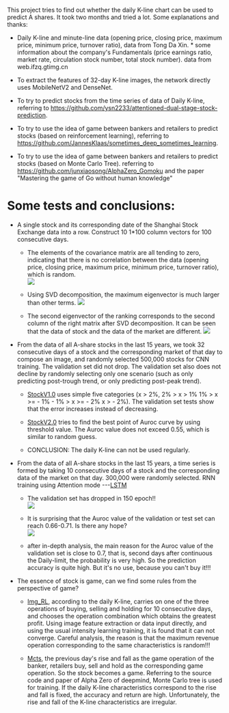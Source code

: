 This project tries to find out whether the daily K-line chart can be used to predict A shares. It took two months and tried a lot. Some explanations and thanks:   

* Daily K-line and minute-line data (opening price, closing price, maximum price, minimum price, turnover ratio), data from Tong Da Xin.    * some information about the company's Fundamentals (price earnings ratio, market rate, circulation stock number, total stock number). data from web.ifzq.gtimg.cn

* To extract the features of 32-day K-line images, the network directly uses MobileNetV2 and DenseNet.  

* To try to predict stocks from the time series of data of Daily K-line, referring to https://github.com/ysn2233/attentioned-dual-stage-stock-prediction.    

* To try to use the idea of game between bankers and retailers to predict stocks (based on reinforcement learning), referring to https://github.com/JannesKlaas/sometimes_deep_sometimes_learning.  

* To try to use the idea of game between bankers and retailers to predict stocks (based on Monte Carlo Tree). referring to https://github.com/junxiaosong/AlphaZero_Gomoku and the paper "Mastering the game of Go without human knowledge"

Some tests and conclusions:
====

* A single stock and its corresponding date of the Shanghai Stock Exchange data into a row. Construct 10 1*100 column vectors for 100 consecutive days.     
   * The elements of the covariance matrix are all tending to zero, indicating that there is no correlation between the data (opening   price, closing price, maximum price, minimum price, turnover ratio), which is random.    
     ![](https://github.com/qjchen1972/stock/blob/master/img/000001_20130604.png)

   * Using SVD decomposition, the maximum eigenvector is much larger than other terms. 
     ![](https://github.com/qjchen1972/stock/blob/master/img/000001_20130604.png)

   * The second eigenvector of the ranking corresponds to the second column of the right matrix after SVD decomposition. It can be seen that the data of stock and the data of the market are different.
     ![](https://github.com/qjchen1972/stock/blob/master/img/000001_20130604.png)


* From the data of all A-share stocks in the last 15 years, we took 32 consecutive days of a stock and the corresponding market of that day to compose an image, and randomly selected 500,000 stocks for CNN training. The validation set did not drop. The validation set also does not decline by randomly selecting only one scenario (such as only predicting post-trough trend, or only predicting post-peak trend).  
   * [StockV1.0](https://github.com/qjchen1972/dire/blob/master/bone%20suppression/README.md) uses simple five categories (x > 2%, 2% > x > 1% 1% > x >= - 1% - 1% > x >= - 2% x > - 2%). The validation set tests show that the error increases instead of decreasing.      
   * [StockV2.0](https://github.com/qjchen1972/dire/blob/master/bone%20suppression/README.md) tries to find the best point of Auroc curve by using threshold value. The Auroc value does not exceed 0.55, which is similar to random guess.      

   * CONCLUSION: The daily K-line can not be used regularly.


* From the data of all A-share stocks in the last 15 years, a time series is formed by taking 10 consecutive days of a stock and the corresponding data of the market on that day. 300,000 were randomly selected. RNN training using Attention mode ---[LSTM](https://github.com/qjchen1972/dire/blob/master/bone%20suppression/README.md)    
   * The validation set has dropped in 150 epoch!!   
   ![](https://github.com/qjchen1972/stock/blob/master/img/000001_20130604.png)
   
   * It is surprising that the Auroc value of the validation or test set can reach 0.66-0.71. Is there any hope?    
   ![](https://github.com/qjchen1972/stock/blob/master/img/000001_20130604.png)
   
   * after in-depth analysis, the main reason for the Auroc value of the validation set is close to 0.7, that is, second days after continuous the Daily-limit, the probability is very high. So the prediction accuracy is quite high. But it's no use, because you can't buy it!!!


* The essence of stock is game, can we find some rules from the perspective of game?    

   * [Img_RL](https://github.com/qjchen1972/dire/blob/master/bone%20suppression/README.md), according to the daily K-line, carries on one of the three operations of buying, selling and holding for 10 consecutive days, and chooses the operation combination which obtains the greatest profit. Using image feature extraction or data input directly, and using the usual intensity learning training, it is found that it can not converge. Careful analysis, the reason is that the maximum revenue operation corresponding to the same characteristics is random!!!  
   
    * [Mcts](https://github.com/qjchen1972/dire/blob/master/bone%20suppression/README.md), the previous day's rise and fall as the game operation of the banker, retailers buy, sell and hold as the corresponding game operation. So the stock becomes a game. Referring to the source code and paper of Alpha Zero of deepmind, Monte Carlo tree is used for training. If the daily K-line characteristics correspond to the rise and fall is fixed, the accuracy and return are high. Unfortunately, the rise and fall of the K-line characteristics are irregular.    
    

